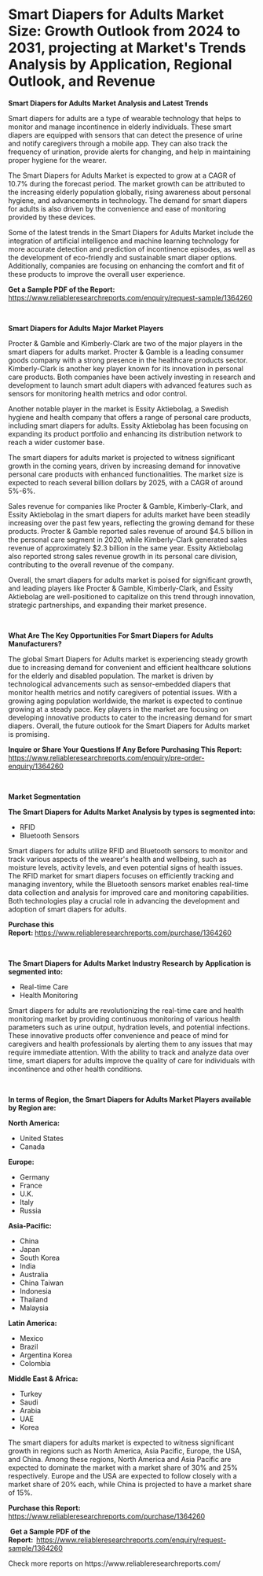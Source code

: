 <p><h1>Smart Diapers for Adults Market Size: Growth Outlook from 2024 to 2031, projecting at Market's Trends Analysis by Application, Regional Outlook, and Revenue</h1></p><p><strong>Smart Diapers for Adults Market Analysis and Latest Trends</strong></p>
<p><p>Smart diapers for adults are a type of wearable technology that helps to monitor and manage incontinence in elderly individuals. These smart diapers are equipped with sensors that can detect the presence of urine and notify caregivers through a mobile app. They can also track the frequency of urination, provide alerts for changing, and help in maintaining proper hygiene for the wearer.</p><p>The Smart Diapers for Adults Market is expected to grow at a CAGR of 10.7% during the forecast period. The market growth can be attributed to the increasing elderly population globally, rising awareness about personal hygiene, and advancements in technology. The demand for smart diapers for adults is also driven by the convenience and ease of monitoring provided by these devices.</p><p>Some of the latest trends in the Smart Diapers for Adults Market include the integration of artificial intelligence and machine learning technology for more accurate detection and prediction of incontinence episodes, as well as the development of eco-friendly and sustainable smart diaper options. Additionally, companies are focusing on enhancing the comfort and fit of these products to improve the overall user experience.</p></p>
<p><strong>Get a Sample PDF of the Report:&nbsp;</strong> <a href="https://www.reliableresearchreports.com/enquiry/request-sample/1364260">https://www.reliableresearchreports.com/enquiry/request-sample/1364260</a></p>
<p>&nbsp;</p>
<p><strong>Smart Diapers for Adults Major Market Players</strong></p>
<p><p>Procter & Gamble and Kimberly-Clark are two of the major players in the smart diapers for adults market. Procter & Gamble is a leading consumer goods company with a strong presence in the healthcare products sector. Kimberly-Clark is another key player known for its innovation in personal care products. Both companies have been actively investing in research and development to launch smart adult diapers with advanced features such as sensors for monitoring health metrics and odor control.</p><p>Another notable player in the market is Essity Aktiebolag, a Swedish hygiene and health company that offers a range of personal care products, including smart diapers for adults. Essity Aktiebolag has been focusing on expanding its product portfolio and enhancing its distribution network to reach a wider customer base.</p><p>The smart diapers for adults market is projected to witness significant growth in the coming years, driven by increasing demand for innovative personal care products with enhanced functionalities. The market size is expected to reach several billion dollars by 2025, with a CAGR of around 5%-6%.</p><p>Sales revenue for companies like Procter & Gamble, Kimberly-Clark, and Essity Aktiebolag in the smart diapers for adults market have been steadily increasing over the past few years, reflecting the growing demand for these products. Procter & Gamble reported sales revenue of around $4.5 billion in the personal care segment in 2020, while Kimberly-Clark generated sales revenue of approximately $2.3 billion in the same year. Essity Aktiebolag also reported strong sales revenue growth in its personal care division, contributing to the overall revenue of the company.</p><p>Overall, the smart diapers for adults market is poised for significant growth, and leading players like Procter & Gamble, Kimberly-Clark, and Essity Aktiebolag are well-positioned to capitalize on this trend through innovation, strategic partnerships, and expanding their market presence.</p></p>
<p>&nbsp;</p>
<p><strong>What Are The Key Opportunities For Smart Diapers for Adults Manufacturers?</strong></p>
<p><p>The global Smart Diapers for Adults market is experiencing steady growth due to increasing demand for convenient and efficient healthcare solutions for the elderly and disabled population. The market is driven by technological advancements such as sensor-embedded diapers that monitor health metrics and notify caregivers of potential issues. With a growing aging population worldwide, the market is expected to continue growing at a steady pace. Key players in the market are focusing on developing innovative products to cater to the increasing demand for smart diapers. Overall, the future outlook for the Smart Diapers for Adults market is promising.</p></p>
<p><strong>Inquire or Share Your Questions If Any Before Purchasing This Report:</strong> <a href="https://www.reliableresearchreports.com/enquiry/pre-order-enquiry/1364260">https://www.reliableresearchreports.com/enquiry/pre-order-enquiry/1364260</a></p>
<p>&nbsp;</p>
<p><strong>Market Segmentation</strong></p>
<p><strong>The Smart Diapers for Adults Market Analysis by types is segmented into:</strong></p>
<p><ul><li>RFID</li><li>Bluetooth Sensors</li></ul></p>
<p><p>Smart diapers for adults utilize RFID and Bluetooth sensors to monitor and track various aspects of the wearer's health and wellbeing, such as moisture levels, activity levels, and even potential signs of health issues. The RFID market for smart diapers focuses on efficiently tracking and managing inventory, while the Bluetooth sensors market enables real-time data collection and analysis for improved care and monitoring capabilities. Both technologies play a crucial role in advancing the development and adoption of smart diapers for adults.</p></p>
<p><strong>Purchase this Report:&nbsp;</strong><a href="https://www.reliableresearchreports.com/purchase/1364260">https://www.reliableresearchreports.com/purchase/1364260</a></p>
<p>&nbsp;</p>
<p><strong>The Smart Diapers for Adults Market Industry Research by Application is segmented into:</strong></p>
<p><ul><li>Real-time Care</li><li>Health Monitoring</li></ul></p>
<p><p>Smart diapers for adults are revolutionizing the real-time care and health monitoring market by providing continuous monitoring of various health parameters such as urine output, hydration levels, and potential infections. These innovative products offer convenience and peace of mind for caregivers and health professionals by alerting them to any issues that may require immediate attention. With the ability to track and analyze data over time, smart diapers for adults improve the quality of care for individuals with incontinence and other health conditions.</p></p>
<p>&nbsp;</p>
<p><strong>In terms of Region, the Smart Diapers for Adults Market Players available by Region are:</strong></p>
<p>
    <p> <strong> North America: </strong>
        <ul>
            <li>United States</li>
            <li>Canada</li>
        </ul>
        </p> 
    <p> <strong> Europe: </strong>
        <ul>
            <li>Germany</li>
            <li>France</li>
            <li>U.K.</li>
            <li>Italy</li>
            <li>Russia</li>
        </ul>
        </p> 
    <p> <strong> Asia-Pacific: </strong>
        <ul>
            <li>China</li>
            <li>Japan</li>
            <li>South Korea</li>
            <li>India</li>
            <li>Australia</li>
            <li>China Taiwan</li>
            <li>Indonesia</li>
            <li>Thailand</li>
            <li>Malaysia</li>
        </ul>
        </p> 
    <p> <strong> Latin America: </strong>
        <ul>
            <li>Mexico</li>
            <li>Brazil</li>
            <li>Argentina Korea</li>
            <li>Colombia</li>
        </ul>
        </p> 
    <p> <strong> Middle East & Africa: </strong>
        <ul>
            <li>Turkey</li>
            <li>Saudi</li>
            <li>Arabia</li>
            <li>UAE</li>
            <li>Korea</li>
        </ul>
    </p>
    </p>
<p><p>The smart diapers for adults market is expected to witness significant growth in regions such as North America, Asia Pacific, Europe, the USA, and China. Among these regions, North America and Asia Pacific are expected to dominate the market with a market share of 30% and 25% respectively. Europe and the USA are expected to follow closely with a market share of 20% each, while China is projected to have a market share of 15%.</p></p>
<p><strong>Purchase this Report: </strong><a href="https://www.reliableresearchreports.com/purchase/1364260">https://www.reliableresearchreports.com/purchase/1364260</a></p>
<p>&nbsp;<strong>Get a Sample PDF of the Report:&nbsp;&nbsp;</strong><a href="https://www.reliableresearchreports.com/enquiry/request-sample/1364260">https://www.reliableresearchreports.com/enquiry/request-sample/1364260</a></p>
<p><strong></strong></p>
<p>Check more reports on https://www.reliableresearchreports.com/</p>